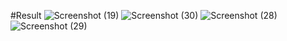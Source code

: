 #Result
![Screenshot (19)](https://github.com/user-attachments/assets/64e3cece-2849-4c0d-8004-c92e24e797ac)
![Screenshot (30)](https://github.com/user-attachments/assets/c722bc22-bf50-4298-a016-5830b2e4a60a)
![Screenshot (28)](https://github.com/user-attachments/assets/7b66a8f1-81ba-473c-8de6-2222315e51fc)
![Screenshot (29)](https://github.com/user-attachments/assets/68d8ea04-d80d-4a87-b77d-33eb36ee585c)
